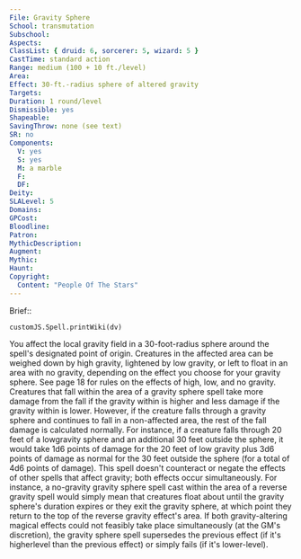 ```yaml
---
File: Gravity Sphere
School: transmutation
Subschool: 
Aspects: 
ClassList: { druid: 6, sorcerer: 5, wizard: 5 }
CastTime: standard action
Range: medium (100 + 10 ft./level)
Area: 
Effect: 30-ft.-radius sphere of altered gravity
Targets: 
Duration: 1 round/level
Dismissible: yes
Shapeable: 
SavingThrow: none (see text)
SR: no
Components:
  V: yes
  S: yes
  M: a marble
  F: 
  DF: 
Deity: 
SLALevel: 5
Domains: 
GPCost: 
Bloodline: 
Patron: 
MythicDescription: 
Augment: 
Mythic: 
Haunt: 
Copyright:
  Content: "People Of The Stars"
---
```

Brief:: 

```dataviewjs
customJS.Spell.printWiki(dv)
```

You affect the local gravity field in a 30-foot-radius sphere around the spell's designated point of origin. Creatures in the affected area can be weighed down by high gravity, lightened by low gravity, or left to float in an area with no gravity, depending on the effect you choose for your gravity sphere. See page 18 for rules on the effects of high, low, and no gravity.  Creatures that fall within the area of a gravity sphere spell take more damage from the fall if the gravity within is higher and less damage if the gravity within is lower. However, if the creature falls through a gravity sphere and continues to fall in a non-affected area, the rest of the fall damage is calculated normally. For instance, if a creature falls through 20 feet of a lowgravity sphere and an additional 30 feet outside the sphere, it would take 1d6 points of damage for the 20 feet of low gravity plus 3d6 points of damage as normal for the 30 feet outside the sphere (for a total of 4d6 points of damage).  This spell doesn't counteract or negate the effects of other spells that affect gravity; both effects occur simultaneously. For instance, a no-gravity gravity sphere spell cast within the area of a reverse gravity spell would simply mean that creatures float about until the gravity sphere's duration expires or they exit the gravity sphere, at which point they return to the top of the reverse gravity effect's area. If both gravity-altering magical effects could not feasibly take place simultaneously (at the GM's discretion), the gravity sphere spell supersedes the previous effect (if it's higherlevel than the previous effect) or simply fails (if it's lower-level).
